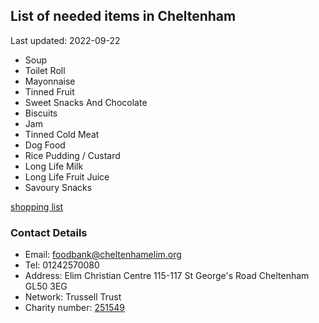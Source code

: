<!-- summary_marker starts -->
## List of needed items in Cheltenham

Last updated: 2022-09-22

- Soup
- Toilet Roll
- Mayonnaise
- Tinned Fruit
- Sweet Snacks And Chocolate
- Biscuits
- Jam
- Tinned Cold Meat
- Dog Food
- Rice Pudding / Custard
- Long Life Milk
- Long Life Fruit Juice
- Savoury Snacks
<!-- summary_marker ends -->

[shopping list](https://cheltenham.foodbank.org.uk/give-help/donate-food/)

### Contact Details

<!-- contact_marker starts -->
- Email: foodbank@cheltenhamelim.org
- Tel: 01242570080
- Address: Elim Christian Centre 115-117 St George's Road Cheltenham GL50 3EG
- Network: Trussell Trust
- Charity number: [251549](https://register-of-charities.charitycommission.gov.uk/charity-details/?regid=251549&subid=0)
<!-- contact_marker ends -->
